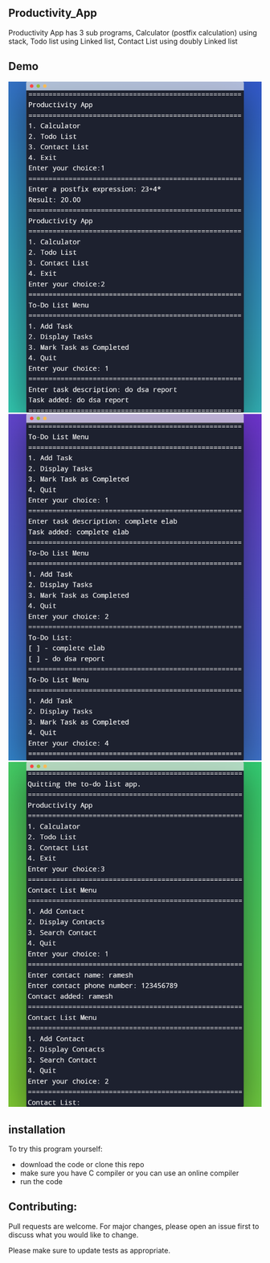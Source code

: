 ## Productivity_App
Productivity App has 3 sub programs, Calculator (postfix calculation) using stack, Todo list using Linked list, Contact List using doubly Linked list
## Demo
![screenshot](./ss1.png)
![screenshot](./ss2.png)
![screenshot](./ss3.png)

## installation

To try this program yourself:
- download the code or clone this repo
- make sure you have C compiler or you can use an online compiler
- run the code

## Contributing:

Pull requests are welcome. For major changes, please open an issue first
to discuss what you would like to change.

Please make sure to update tests as appropriate.
